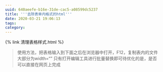 ```yaml
---
uuid: 640aeefe-b16e-31de-cac5-a08599dc5237
title: '''去除表单内格式的html'''
date: 2020-03-21 19:06:13
tags:
category:
---
```

{% link 清理表格样式.html %}
> 使用方法，把表格输入到下面之后在浏览器中打开，F12，复制表内的文件大部分为width=“” 只有打开编辑工具进行批量替换即可待优化的是，是否可以直接在网页上完成